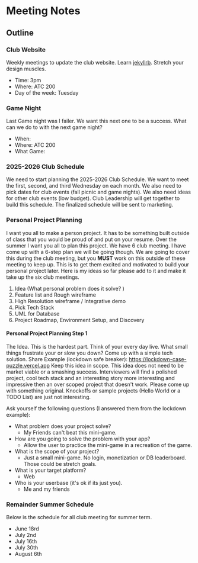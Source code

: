 # Meeting Notes

## Outline

### Club Website

Weekly meetings to update the club website.
Learn [jekyllrb](https://jekyllrb.com/).
Stretch your design muscles.

* Time: 3pm
* Where: ATC 200
* Day of the week: Tuesday

### Game Night

Last Game night was I failer. 
We want this next one to be a success. 
What can we do to with the next game night? 

* When:
* Where: ATC 200
* What Game:

### 2025-2026 Club Schedule

We need to start planning the 2025-2026 Club Schedule.
We want to meet the first, second, and third Wednesday on each month.
We also need to pick dates for club events (fall picnic and game nights).
We also need ideas for other club events (low budget).
Club Leadership will get together to build this schedule.
The finalized schedule will be sent to marketing.

###  Personal Project Planning

I want you all to make a person project. It has to be something built outside of class that you would be proud of and put on your resume.
Over the summer I want you all to plan this project.
We have 6 club meeting. 
I have come up with a 6-step plan we will be going though.
We are going to cover this during the club meeting, but you **MUST** work on this outside of these meeting to keep up. 
This is to get them excited and motivated to build your personal project later. Here is my ideas so
far please add to it and make it take up the six club meetings.

1. Idea (What personal problem does it solve? )
2. Feature list and Rough wireframe
3. High Resolution wireframe / Integrative demo
4. Pick Tech Stack
5. UML for Database
6. Project Roadmap, Environment Setup, and Discovery 

#### Personal Project Planning Step 1

The Idea.
This is the hardest part. 
Think of your every day live. What small things frustrate your or slow you down? 
Come up with a simple tech solution. 
Share Example (lockdown safe breaker): https://lockdown-case-puzzle.vercel.app
Keep this idea in scope. 
This idea does not need to be market viable or a smashing success. 
Interviewers will find a polished project, cool tech stack and an interesting story more interesting and impressive then an over scoped project that doesn't work. 
Please come up with something original. 
Knockoffs or sample projects (Hello World or a TODO List) are just not interesting.

Ask yourself the following questions (I answered them from the lockdown example): 

- What problem does your project solve?     
  - My Friends can't beat this mini-game. 
- How are you going to solve the problem with your app? 
  - Allow the user to practice the mini-game in a recreation of the game. 
- What is the scope of your project?
  - Just a small mini-game. No login, monetization or DB leaderboard. Those could be stretch goals. 
- What is your target platform?
  - Web
- Who is your userbase (it's ok if its just you).
  - Me and my friends 

### Remainder Summer Schedule

Below is the schedule for all club meeting for summer term.

- June 18rd
- July 2nd
- July 16th
- July 30th
- August 6th

